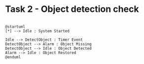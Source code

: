 # Task 2 - Object detection check

```plantuml

@startuml
[*] --> Idle : System Started

Idle --> DetectObject : Timer Event
DetectObject --> Alarm : Object Missing
DetectObject --> Idle : Object Detected
Alarm --> Idle : Object Restored
@enduml
